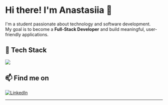# Hi there! I'm Anastasiia 👋

I'm a student passionate about technology and software development.  
My goal is to become a **Full-Stack Developer** and build meaningful, user-friendly applications.

## 🧩 Tech Stack

<p align="left">
  <img src="https://skillicons.dev/icons?i=html,css,js,react,aws,python,firebase,mysql" />
</p>

## 📫 Find me on

<p align="left">
  <a href="https://www.linkedin.com/in/anastasiia-bodnar-676651363/" target="_blank">
    <img src="https://img.shields.io/badge/LinkedIn-0A66C2?style=for-the-badge&logo=linkedin&logoColor=white" alt="LinkedIn"/>
  </a>
</p>


---

